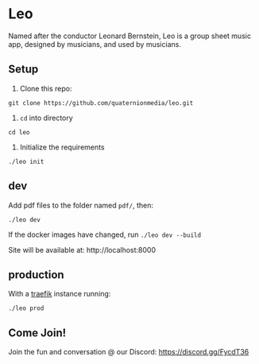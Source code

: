 # Leo

Named after the conductor Leonard Bernstein, Leo is a group sheet music app, designed by musicians, and used by musicians.

## Setup

1. Clone this repo:

```
git clone https://github.com/quaternionmedia/leo.git
```

1. `cd` into directory

```
cd leo
```

1. Initialize the requirements

```
./leo init
```

## dev

Add pdf files to the folder named `pdf/`, then:

`./leo dev`

If the docker images have changed, run `./leo dev --build`

Site will be available at: http://localhost:8000

## production

With a [traefik](https://traefik.io) instance running:

`./leo prod`

## Come Join!

Join the fun and conversation @ our Discord: https://discord.gg/FycdT36
